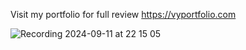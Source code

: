 Visit my portfolio for full review https://vyportfolio.com


![Recording 2024-09-11 at 22 15 05](https://github.com/user-attachments/assets/71540488-35a9-4d30-bece-19ce0ff4c816)
